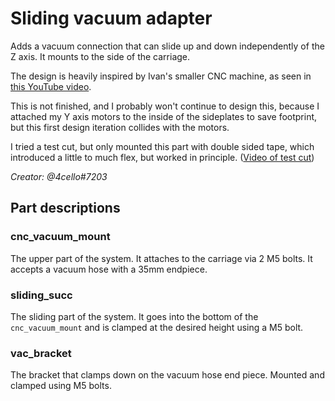 # Sliding vacuum adapter
Adds a vacuum connection that can slide up and down independently of the Z axis.
It mounts to the side of the carriage.

The design is heavily inspired by Ivan's smaller CNC machine, as seen in [this YouTube video](https://youtu.be/ctyLjOHg7Ag?t=791).

This is not finished, and I probably won't continue to design this, because I attached my Y axis motors to the inside of the sideplates to save footprint, but this first design iteration collides with the motors.

I tried a test cut, but only mounted this part with double sided tape, which introduced a little to much flex, but worked in principle.
([Video of test cut](https://gfycat.com/clutteredfancygallowaycow))

*Creator: @4cello#7203*

## Part descriptions
### cnc_vacuum_mount
The upper part of the system. It attaches to the carriage via 2 M5 bolts. It accepts a vacuum hose with a 35mm endpiece.
### sliding_succ
The sliding part of the system. It goes into the bottom of the `cnc_vacuum_mount` and is clamped at the desired height using a M5 bolt.
### vac_bracket
The bracket that clamps down on the vacuum hose end piece. Mounted and clamped using M5 bolts.